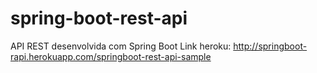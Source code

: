 # spring-boot-rest-api
API REST desenvolvida com Spring Boot
Link heroku: http://springboot-rapi.herokuapp.com/springboot-rest-api-sample
